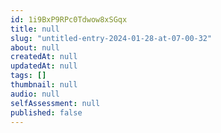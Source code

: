 ```yaml
---
id: 1i9BxP9RPc0Tdwow8xSGqx
title: null
slug: "untitled-entry-2024-01-28-at-07-00-32"
about: null
createdAt: null
updatedAt: null
tags: []
thumbnail: null
audio: null
selfAssessment: null
published: false
---
```

